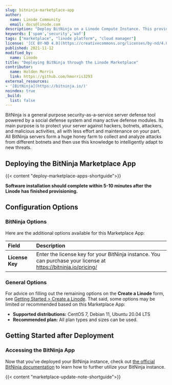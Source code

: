 ```yaml
---
slug: bitninja-marketplace-app
author:
  name: Linode Community
  email: docs@linode.com
description: "Deploy BitNinja on a Linode Compute Instance. This provides you with a general purpose security-as-a-service server defense tool powered by a social defense system."
keywords: ['spam','security','waf']
tags: ["marketplace", "linode platform", "cloud manager"]
license: '[CC BY-ND 4.0](https://creativecommons.org/licenses/by-nd/4.0)'
published: 2021-11-12
modified_by:
  name: Linode
title: "Deploying BitNinja through the Linode Marketplace"
contributor:
  name: Holden Morris
  link: https://github.com/hmorris3293
external_resources:
- '[BitNinja](https://bitninja.io/)'
noindex: true
_build:
  list: false
---
```


BitNinja is a general purpose security-as-a-service server defense tool powered by a social defense system and many active defense modules. Its main purpose is to protect your server against hackers, botnets, attackers, and malicious activities, all with less effort and maintenance on your part. All BitNinja servers form a huge honey farm to collect and analyze attacks from different botnets and then use this knowledge to intelligently adapt to new threats.

## Deploying the BitNinja Marketplace App

{{< content "deploy-marketplace-apps-shortguide">}}

**Software installation should complete within 5-10 minutes after the Linode has finished provisioning.**

## Configuration Options

### BitNinja Options

Here are the additional options available for this Marketplace App:

| **Field** | **Description** |
|:--------------|:------------|
| **License Key** | Enter the license key for your BitNinja instance. You can purchase your license at https://bitninja.io/pricing/ |

### General Options

For advice on filling out the remaining options on the **Create a Linode** form, see [Getting Started > Create a Linode](/docs/guides/getting-started/#create-a-linode). That said, some options may be limited or recommended based on this Marketplace App:

- **Supported distributions:** CentOS 7, Debian 11, Ubuntu 20.04 LTS
- **Recommended plan:** All plan types and sizes can be used.

## Getting Started after Deployment

### Accessing the BitNinja App

Now that you’ve deployed your BitNinja instance, check out [the official BitNinja documentation](https://doc.bitninja.io/command_line_interface.html#usage) to learn how to further utilize your BitNinja instance.

{{< content "marketplace-update-note-shortguide">}}